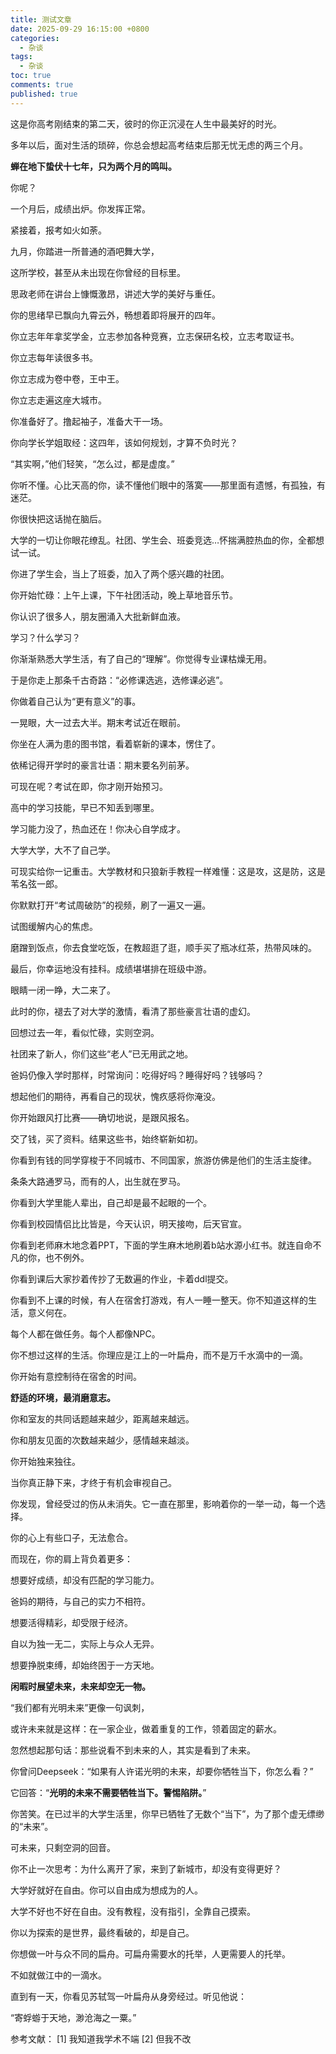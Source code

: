```yaml
---
title: 测试文章
date: 2025-09-29 16:15:00 +0800
categories:
  - 杂谈
tags:
  - 杂谈
toc: true
comments: true
published: true
---
```

这是你高考刚结束的第二天，彼时的你正沉浸在人生中最美好的时光。

多年以后，面对生活的琐碎，你总会想起高考结束后那无忧无虑的两三个月。

**蝉在地下蛰伏十七年，只为两个月的鸣叫。**

你呢？

一个月后，成绩出炉。你发挥正常。

紧接着，报考如火如荼。

九月，你踏进一所普通的酒吧舞大学，

这所学校，甚至从未出现在你曾经的目标里。

思政老师在讲台上慷慨激昂，讲述大学的美好与重任。

你的思绪早已飘向九霄云外，畅想着即将展开的四年。

你立志年年拿奖学金，立志参加各种竞赛，立志保研名校，立志考取证书。

你立志每年读很多书。

你立志成为卷中卷，王中王。

你立志走遍这座大城市。

你准备好了。撸起袖子，准备大干一场。

你向学长学姐取经：这四年，该如何规划，才算不负时光？

“其实啊，”他们轻笑，“怎么过，都是虚度。”

你听不懂。心比天高的你，读不懂他们眼中的落寞——那里面有遗憾，有孤独，有迷茫。

你很快把这话抛在脑后。

大学的一切让你眼花缭乱。社团、学生会、班委竞选…怀揣满腔热血的你，全都想试一试。

你进了学生会，当上了班委，加入了两个感兴趣的社团。

你开始忙碌：上午上课，下午社团活动，晚上草地音乐节。

你认识了很多人，朋友圈涌入大批新鲜血液。

学习？什么学习？

你渐渐熟悉大学生活，有了自己的“理解”。你觉得专业课枯燥无用。

于是你走上那条千古奇路：“必修课选逃，选修课必逃”。

你做着自己认为“更有意义”的事。

一晃眼，大一过去大半。期末考试近在眼前。

你坐在人满为患的图书馆，看着崭新的课本，愣住了。

依稀记得开学时的豪言壮语：期末要名列前茅。

可现在呢？考试在即，你才刚开始预习。

高中的学习技能，早已不知丢到哪里。

学习能力没了，热血还在！你决心自学成才。

大学大学，大不了自己学。

可现实给你一记重击。大学教材和只狼新手教程一样难懂：这是攻，这是防，这是苇名弦一郎。

你默默打开“考试周破防”的视频，刷了一遍又一遍。

试图缓解内心的焦虑。

磨蹭到饭点，你去食堂吃饭，在教超逛了逛，顺手买了瓶冰红茶，热带风味的。

最后，你幸运地没有挂科。成绩堪堪排在班级中游。

眼睛一闭一睁，大二来了。

此时的你，褪去了对大学的激情，看清了那些豪言壮语的虚幻。

回想过去一年，看似忙碌，实则空洞。

社团来了新人，你们这些“老人”已无用武之地。

爸妈仍像入学时那样，时常询问：吃得好吗？睡得好吗？钱够吗？

想起他们的期待，再看自己的现状，愧疚感将你淹没。

你开始跟风打比赛——确切地说，是跟风报名。

交了钱，买了资料。结果这些书，始终崭新如初。

你看到有钱的同学穿梭于不同城市、不同国家，旅游仿佛是他们的生活主旋律。

条条大路通罗马，而有的人，出生就在罗马。

你看到大学里能人辈出，自己却是最不起眼的一个。

你看到校园情侣比比皆是，今天认识，明天接吻，后天官宣。

你看到老师麻木地念着PPT，下面的学生麻木地刷着b站水源小红书。就连自命不凡的你，也不例外。

你看到课后大家抄着传抄了无数遍的作业，卡着ddl提交。

你看到不上课的时候，有人在宿舍打游戏，有人一睡一整天。你不知道这样的生活，意义何在。

每个人都在做任务。每个人都像NPC。

你不想过这样的生活。你理应是江上的一叶扁舟，而不是万千水滴中的一滴。

你开始有意控制待在宿舍的时间。

**舒适的环境，最消磨意志。**

你和室友的共同话题越来越少，距离越来越远。

你和朋友见面的次数越来越少，感情越来越淡。

你开始独来独往。

当你真正静下来，才终于有机会审视自己。

你发现，曾经受过的伤从未消失。它一直在那里，影响着你的一举一动，每一个选择。

你的心上有些口子，无法愈合。

而现在，你的肩上背负着更多：

想要好成绩，却没有匹配的学习能力。

爸妈的期待，与自己的实力不相符。

想要活得精彩，却受限于经济。

自以为独一无二，实际上与众人无异。

想要挣脱束缚，却始终困于一方天地。

**闲暇时展望未来，未来却空无一物。**

“我们都有光明未来”更像一句讽刺，

或许未来就是这样：在一家企业，做着重复的工作，领着固定的薪水。

忽然想起那句话：那些说看不到未来的人，其实是看到了未来。

你曾问Deepseek：“如果有人许诺光明的未来，却要你牺牲当下，你怎么看？”

它回答：“**光明的未来不需要牺牲当下。警惕陷阱。**”

你苦笑。在已过半的大学生活里，你早已牺牲了无数个“当下”，为了那个虚无缥缈的“未来”。

可未来，只剩空洞的回音。

你不止一次思考：为什么离开了家，来到了新城市，却没有变得更好？

大学好就好在自由。你可以自由成为想成为的人。

大学不好也不好在自由。没有教程，没有指引，全靠自己摸索。

你以为探索的是世界，最终看破的，却是自己。

你想做一叶与众不同的扁舟。可扁舟需要水的托举，人更需要人的托举。

不如就做江中的一滴水。

直到有一天，你看见苏轼驾一叶扁舟从身旁经过。听见他说：

“寄蜉蝣于天地，渺沧海之一粟。”


参考文献：
[1] 我知道我学术不端
[2] 但我不改